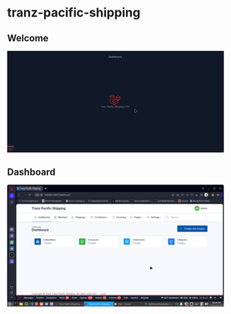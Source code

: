 # tranz-pacific-shipping

## Welcome

<p align="center">
 <img width="1000" src="https://github.com/EdwinLiavaa/tranz-pacific-shipping/blob/main/welcome.png">
</p>

## Dashboard

<p align="center">
 <img width="1000" src="https://github.com/EdwinLiavaa/tranz-pacific-shipping/blob/main/dashboard.png">
</p>





